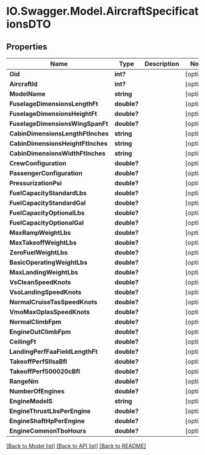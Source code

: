 # IO.Swagger.Model.AircraftSpecificationsDTO
## Properties

Name | Type | Description | Notes
------------ | ------------- | ------------- | -------------
**Oid** | **int?** |  | [optional] 
**AircraftId** | **int?** |  | [optional] 
**ModelName** | **string** |  | [optional] 
**FuselageDimensionsLengthFt** | **double?** |  | [optional] 
**FuselageDimensionsHeightFt** | **double?** |  | [optional] 
**FuselageDimensionsWingSpanFt** | **double?** |  | [optional] 
**CabinDimensionsLengthFtInches** | **string** |  | [optional] 
**CabinDimensionsHeightFtInches** | **string** |  | [optional] 
**CabinDimensionsWidthFtInches** | **string** |  | [optional] 
**CrewConfiguration** | **double?** |  | [optional] 
**PassengerConfiguration** | **double?** |  | [optional] 
**PressurizationPsi** | **double?** |  | [optional] 
**FuelCapacityStandardLbs** | **double?** |  | [optional] 
**FuelCapacityStandardGal** | **double?** |  | [optional] 
**FuelCapacityOptionalLbs** | **double?** |  | [optional] 
**FuelCapacityOptionalGal** | **double?** |  | [optional] 
**MaxRampWeightLbs** | **double?** |  | [optional] 
**MaxTakeoffWeightLbs** | **double?** |  | [optional] 
**ZeroFuelWeightLbs** | **double?** |  | [optional] 
**BasicOperatingWeightLbs** | **double?** |  | [optional] 
**MaxLandingWeightLbs** | **double?** |  | [optional] 
**VsCleanSpeedKnots** | **double?** |  | [optional] 
**VsoLandingSpeedKnots** | **double?** |  | [optional] 
**NormalCruiseTasSpeedKnots** | **double?** |  | [optional] 
**VmoMaxOpIasSpeedKnots** | **double?** |  | [optional] 
**NormalClimbFpm** | **double?** |  | [optional] 
**EngineOutClimbFpm** | **double?** |  | [optional] 
**CeilingFt** | **double?** |  | [optional] 
**LandingPerfFaaFieldLengthFt** | **double?** |  | [optional] 
**TakeoffPerfSlIsaBfl** | **double?** |  | [optional] 
**TakeoffPerf500020cBfl** | **double?** |  | [optional] 
**RangeNm** | **double?** |  | [optional] 
**NumberOfEngines** | **double?** |  | [optional] 
**EngineModelS** | **string** |  | [optional] 
**EngineThrustLbsPerEngine** | **double?** |  | [optional] 
**EngineShaftHpPerEngine** | **double?** |  | [optional] 
**EngineCommonTboHours** | **double?** |  | [optional] 

[[Back to Model list]](../README.md#documentation-for-models) [[Back to API list]](../README.md#documentation-for-api-endpoints) [[Back to README]](../README.md)

